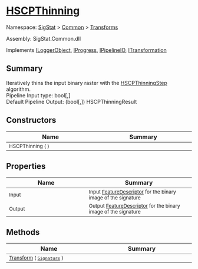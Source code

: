 # [HSCPThinning](./HSCPThinning.md)

Namespace: [SigStat]() > [Common](./../README.md) > [Transforms](./README.md)

Assembly: SigStat.Common.dll

Implements [ILoggerObject](./../ILoggerObject.md), [IProgress](./../Helpers/IProgress.md), [IPipelineIO](./../Pipeline/IPipelineIO.md), [ITransformation](./../ITransformation.md)

## Summary
Iteratively thins the input binary raster with the [HSCPThinningStep](../../docs/md/SigStat/Common/Algorithms/HSCPThinningStep.md) algorithm.  <br>Pipeline Input type: bool[,] <br>Default Pipeline Output: (bool[,]) HSCPThinningResult

## Constructors

| Name<div><a href="#"><img width=400></a></div> | Summary<div><a href="#"><img width=475></a></div> | 
| --- | --- | 
| <sub>HSCPThinning (  )</sub> | <sub></sub> | 


## Properties

| Name<div><a href="#"><img width=400></a></div> | Summary<div><a href="#"><img width=475></a></div> | 
| --- | --- | 
| <sub>Input</sub> | <sub>Input [FeatureDescriptor](../../docs/md/SigStat/Common/FeatureDescriptor.md) for the binary image of the signature</sub> | 
| <sub>Output</sub> | <sub>Output [FeatureDescriptor](../../docs/md/SigStat/Common/FeatureDescriptor.md) for the binary image of the signature</sub> | 


## Methods

| Name<div><a href="#"><img width=400></a></div> | Summary<div><a href="#"><img width=475></a></div> | 
| --- | --- | 
| <sub>[Transform](./Methods/HSCPThinning--Transform.md) ( [`Signature`](./../Signature.md) )</sub> | <sub></sub> | 


